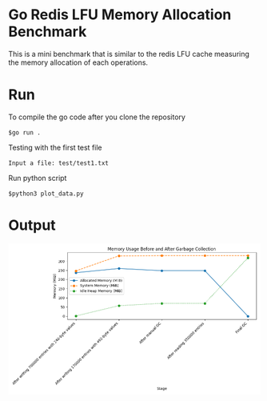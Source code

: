 # Go Redis LFU Memory Allocation Benchmark
This is a mini benchmark that is similar to the redis LFU cache measuring the memory allocation of each operations.

# Run
To compile the go code after you clone the repository
```
$go run .
```
Testing with the first test file
```
Input a file: test/test1.txt
```
Run python script
```
$python3 plot_data.py
```
# Output
![alt text](https://github.com/RainSuds/Go_Redis_LFU_Memory_Alloc_Benchmark/blob/main/memory_usage_plot.png?raw=true)
